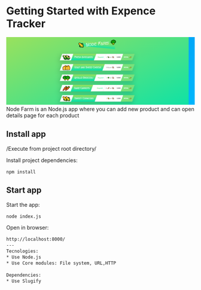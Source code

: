 # Getting Started with Expence Tracker
![Node Farm](./assets/intro.png)
Node Farm is an Node.js app where you can add new product and can open details page for each product
## Install app
/Execute from project root directory/

Install project dependencies:
```
npm install
```
## Start app
Start the app:
```
node index.js
```
Open in browser:
```
http://localhost:8000/
---
Tecnologies:
* Use Node.js
* Use Core modules: File system, URL,HTTP

Dependencies:
* Use Slugify





